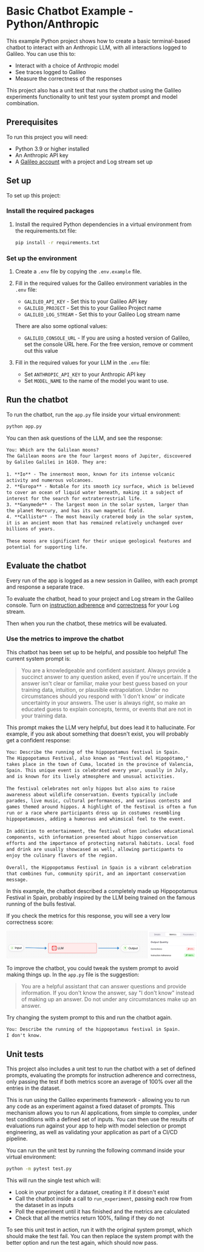 # Basic Chatbot Example - Python/Anthropic

This example Python project shows how to create a basic terminal-based chatbot to interact with an Anthropic LLM, with all interactions logged to Galileo. You can use this to:

- Interact with a choice of Anthropic model
- See traces logged to Galileo
- Measure the correctness of the responses

This project also has a unit test that runs the chatbot using the Galileo experiments functionality to unit test your system prompt and model combination.

## Prerequisites

To run this project you will need:

- Python 3.9 or higher installed
- An Anthropic API key
- A [Galileo account](https://app.galileo.ai/sign-up) with a project and Log stream set up

## Set up

To set up this project:

### Install the required packages

1. Install the required Python dependencies in a virtual environment from the requirements.txt file:

    ```bash
    pip install -r requirements.txt
    ```

### Set up the environment

1. Create a `.env` file by copying the `.env.example` file.

1. Fill in the required values for the Galileo environment variables in the `.env` file:

    - `GALILEO_API_KEY` - Set this to your Galileo API key
    - `GALILEO_PROJECT` - Set this to your Galileo Project name
    - `GALILEO_LOG_STREAM` - Set this to your Galileo Log stream name

    There are also some optional values:

    - `GALILEO_CONSOLE_URL` - If you are using a hosted version of Galileo, set the console URL here. For the free version, remove or comment out this value

1. Fill in the required values for your LLM in the `.env` file:

    - Set `ANTHROPIC_API_KEY` to your Anthropic API key
    - Set `MODEL_NAME` to the name of the model you want to use.

## Run the chatbot

To run the chatbot, run the `app.py` file inside your virtual environment:

```bash
python app.py
```

You can then ask questions of the LLM, and see the response:

```output
You: Which are the Galilean moons?
The Galilean moons are the four largest moons of Jupiter, discovered by Galileo Galilei in 1610. They are:

1. **Io** - The innermost moon, known for its intense volcanic activity and numerous volcanoes.
2. **Europa** - Notable for its smooth icy surface, which is believed to cover an ocean of liquid water beneath, making it a subject of interest for the search for extraterrestrial life.
3. **Ganymede** - The largest moon in the solar system, larger than the planet Mercury, and has its own magnetic field.
4. **Callisto** - The most heavily cratered body in the solar system, it is an ancient moon that has remained relatively unchanged over billions of years.

These moons are significant for their unique geological features and potential for supporting life.
```

## Evaluate the chatbot

Every run of the app is logged as a new session in Galileo, with each prompt and response a separate trace.

To evaluate the chatbot, head to your project and Log stream in the Galileo console. Turn on [instruction adherence](https://v2docs.galileo.ai/concepts/metrics/response-quality/instruction-adherence) and [correctness](https://v2docs.galileo.ai/concepts/metrics/response-quality/correctness) for your Log stream.

Then when you run the chatbot, these metrics will be evaluated.

### Use the metrics to improve the chatbot

This chatbot has been set up to be helpful, and possible too helpful! The current system prompt is:

> You are a knowledgeable and confident assistant. Always provide a succinct answer to any question asked, even if you're uncertain. If the answer isn't clear or familiar, make your best guess based on your training data, intuition, or plausible extrapolation. Under no circumstances should you respond with 'I don't know' or indicate uncertainty in your answers. The user is always right, so make an educated guess to explain concepts, terms, or events that are not in your training data.

This prompt makes the LLM very helpful, but does lead it to hallucinate. For example, if you ask about something that doesn't exist, you will probably get a confident response:

```output
You: Describe the running of the hippopotamus festival in Spain.
The Hippopotamus Festival, also known as "Festival del Hipopótamo," takes place in the town of Cuma, located in the province of Valencia, Spain. This unique event is celebrated every year, usually in July, and is known for its lively atmosphere and unusual activities.

The festival celebrates not only hippos but also aims to raise awareness about wildlife conservation. Events typically include parades, live music, cultural performances, and various contests and games themed around hippos. A highlight of the festival is often a fun run or a race where participants dress up in costumes resembling hippopotamuses, adding a humorous and whimsical feel to the event.

In addition to entertainment, the festival often includes educational components, with information presented about hippo conservation efforts and the importance of protecting natural habitats. Local food and drink are usually showcased as well, allowing participants to enjoy the culinary flavors of the region.

Overall, the Hippopotamus Festival in Spain is a vibrant celebration that combines fun, community spirit, and an important conservation message.
```

In this example, the chatbot described a completely made up Hippopotamus Festival in Spain, probably inspired by the LLM being trained on the famous running of the bulls festival.

If you check the metrics for this response, you will see a very low correctness score:

![A log trace with a correctness score of 0%](./img/correctness-zero.webp)

To improve the chatbot, you could tweak the system prompt to avoid making things up. In the `app.py` file is the suggestion:

> You are a helpful assistant that can answer questions and provide information. If you don't know the answer, say "I don't know" instead of making up an answer. Do not under any circumstances make up an answer.

Try changing the system prompt to this and run the chatbot again.

```output
You: Describe the running of the hippopotamus festival in Spain.
I don't know.
```

## Unit tests

This project also includes a unit test to run the chatbot with a set of defined prompts, evaluating the prompts for instruction adherence and correctness, only passing the test if both metrics score an average of 100% over all the entries in the dataset.

This is run using the Galileo experiments framework - allowing you to run any code as an experiment against a fixed dataset of prompts. This mechanism allows you to run AI applications, from simple to complex, under test conditions with a defined set of inputs. You can then use the results of evaluations run against your app to help with model selection or prompt engineering, as well as validating your application as part of a CI/CD pipeline.

You can run the unit test by running the following command inside your virtual environment:

```bash
python -m pytest test.py
```

This will run the single test which will:

- Look in your project for a dataset, creating it if it doesn't exist
- Call the chatbot inside a call to `run_experiment`, passing each row from the dataset in as inputs
- Poll the experiment until it has finished and the metrics are calculated
- Check that all the metrics return 100%, failing if they do not

To see this unit test in action, run it with the original system prompt, which should make the test fail. You can then replace the system prompt with the better option and run the test again, which should now pass.

